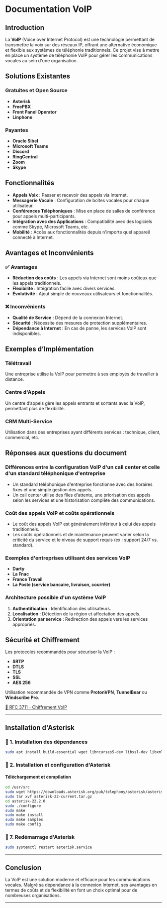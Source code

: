# Documentation VoIP

## Introduction

La **VoIP** (Voice over Internet Protocol) est une technologie permettant de transmettre la voix sur des réseaux IP, offrant une alternative économique et flexible aux systèmes de téléphonie traditionnels. Ce projet vise à mettre en place un système de téléphonie VoIP pour gérer les communications vocales au sein d'une organisation.

## Solutions Existantes

### Gratuites et Open Source
- **Asterisk**
- **FreePBX**
- **Front Panel Operator**
- **Linphone**

### Payantes
- **Oracle Sibel**
- **Microsoft Teams**
- **Discord**
- **RingCentral**
- **Zoom**
- **Skype**

## Fonctionnalités

- **Appels Voix** : Passer et recevoir des appels via Internet.
- **Messagerie Vocale** : Configuration de boîtes vocales pour chaque utilisateur.
- **Conférences Téléphoniques** : Mise en place de salles de conférence pour appels multi-participants.
- **Intégration avec des Applications** : Compatibilité avec des logiciels comme Skype, Microsoft Teams, etc.
- **Mobilité** : Accès aux fonctionnalités depuis n'importe quel appareil connecté à Internet.

## Avantages et Inconvénients

### ✅ Avantages
- **Réduction des coûts** : Les appels via Internet sont moins coûteux que les appels traditionnels.
- **Flexibilité** : Intégration facile avec divers services.
- **Évolutivité** : Ajout simple de nouveaux utilisateurs et fonctionnalités.

### ❌ Inconvénients
- **Qualité de Service** : Dépend de la connexion Internet.
- **Sécurité** : Nécessite des mesures de protection supplémentaires.
- **Dépendance à Internet** : En cas de panne, les services VoIP sont indisponibles.

## Exemples d’Implémentation

### Télétravail
Une entreprise utilise la VoIP pour permettre à ses employés de travailler à distance.

### Centre d'Appels
Un centre d’appels gère les appels entrants et sortants avec la VoIP, permettant plus de flexibilité.

### CRM Multi-Service
Utilisation dans des entreprises ayant différents services : technique, client, commercial, etc.

## Réponses aux questions du document

### Différences entre la configuration VoIP d'un call center et celle d'un standard téléphonique d'entreprise
- Un standard téléphonique d'entreprise fonctionne avec des horaires fixes et une simple gestion des appels.
- Un call center utilise des files d'attente, une priorisation des appels selon les services et une historisation complète des communications.

### Coût des appels VoIP et coûts opérationnels
- Le coût des appels VoIP est généralement inférieur à celui des appels traditionnels.
- Les coûts opérationnels et de maintenance peuvent varier selon la criticité du service et le niveau de support requis (ex : support 24/7 vs. standard).

### Exemples d'entreprises utilisant des services VoIP
- **Darty**
- **La Fnac**
- **France Travail**
- **La Poste (service bancaire, livraison, courrier)**

### Architecture possible d'un système VoIP
1. **Authentification** : Identification des utilisateurs.
2. **Localisation** : Détection de la région et affectation des appels.
3. **Orientation par service** : Redirection des appels vers les services appropriés.

## Sécurité et Chiffrement

Les protocoles recommandés pour sécuriser la VoIP :
- **SRTP**
- **DTLS**
- **TLS**
- **SSL**
- **AES 256**

Utilisation recommandée de VPN comme **ProtonVPN**, **TunnelBear** ou **Windscribe Pro**.

[🔗 RFC 3711 - Chiffrement VoIP](https://datatracker.ietf.org/doc/html/rfc3711)

---

## Installation d'Asterisk

### 📌 1. Installation des dépendances
```sh
sudo apt install build-essential wget libncurses5-dev libssl-dev libxml2-dev libsqlite3-dev uuid-dev perl libwww-perl sox mpg123
```

### 📌 2. Installation et configuration d'Asterisk

#### Téléchargement et compilation
```sh
cd /usr/src
sudo wget https://downloads.asterisk.org/pub/telephony/asterisk/asterisk-22-current.tar.gz
sudo tar xvf asterisk-22-current.tar.gz
cd asterisk-22.2.0
sudo ./configure
sudo make
sudo make install
sudo make samples
sudo make config
```

### 📌 7. Redémarrage d'Asterisk
```sh
sudo systemctl restart asterisk.service
```

---

## Conclusion

La VoIP est une solution moderne et efficace pour les communications vocales. Malgré sa dépendance à la connexion Internet, ses avantages en termes de coûts et de flexibilité en font un choix optimal pour de nombreuses organisations.

---


